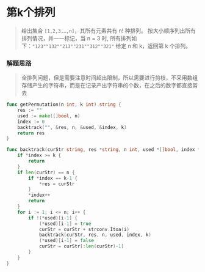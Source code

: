 # 第k个排列
> 给出集合 `[1,2,3,…,n]`，其所有元素共有 n! 种排列。
> 按大小顺序列出所有排列情况，并一一标记，当 n = 3 时, 所有排列如下：`"123""132""213""231""312""321"`
> 给定 n 和 k，返回第 k 个排列。

### 解题思路
> 全排列问题，但是需要注意时间超出限制，所以需要进行剪枝，不采用数组存储产生的字符串，而是在记录产出字符串的个数，在之后的数字都直接剪去

```go
func getPermutation(n int, k int) string {
	res := ""
	used := make([]bool, n)
	index := 0
	backtrack("", &res, n, &used, &index, k)
	return res
}

func backtrack(curStr string, res *string, n int, used *[]bool, index *int, k int) {
	if *index >= k {
		return
	}
	if len(curStr) == n {
		if *index == k-1 {
			*res = curStr
		}
		*index++
		return
	}
	for i := 1; i <= n; i++ {
		if !(*used)[i-1] {
			(*used)[i-1] = true
			curStr = curStr + strconv.Itoa(i)
			backtrack(curStr, res, n, used, index, k)
			(*used)[i-1] = false
			curStr = curStr[:len(curStr)-1]
		}
	}
}
```